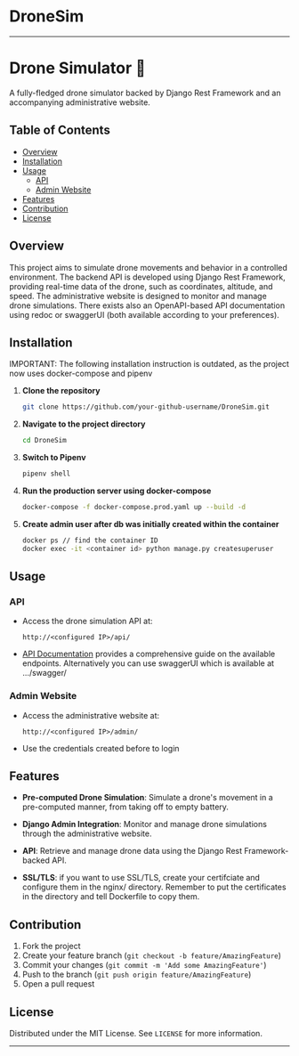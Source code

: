 # DroneSim
---

# Drone Simulator 🚁

A fully-fledged drone simulator backed by Django Rest Framework and an accompanying administrative website.

## Table of Contents

- [Overview](#overview)
- [Installation](#installation)
- [Usage](#usage)
  - [API](#api)
  - [Admin Website](#admin-website)
- [Features](#features)
- [Contribution](#contribution)
- [License](#license)

## Overview

This project aims to simulate drone movements and behavior in a controlled environment. The backend API is developed using Django Rest Framework, providing real-time data of the drone, such as coordinates, altitude, and speed. The administrative website is designed to monitor and manage drone simulations.
There exists also an OpenAPI-based API documentation using redoc or swaggerUI (both available according to your preferences).

## Installation
IMPORTANT: The following installation instruction is outdated, as the project now uses docker-compose and pipenv

1. **Clone the repository**
   ```bash
   git clone https://github.com/your-github-username/DroneSim.git
   ```

2. **Navigate to the project directory**
   ```bash
   cd DroneSim
   ```

3. **Switch to Pipenv**
   ```bash
   pipenv shell
   ```

4. **Run the production server using docker-compose**
   ```bash
   docker-compose -f docker-compose.prod.yaml up --build -d
   ```

5. **Create admin user after db was initially created within the container**
   ```bash
   docker ps // find the container ID
   docker exec -it <container id> python manage.py createsuperuser
   ```

## Usage

### API

- Access the drone simulation API at:
  ```
  http://<configured IP>/api/
  ```

- [API Documentation](http://localhost/redoc) provides a comprehensive guide on the available endpoints. Alternatively you can use swaggerUI which is available at .../swagger/

### Admin Website

- Access the administrative website at:
  ```
  http://<configured IP>/admin/
  ```

- Use the credentials created before to login

## Features

- **Pre-computed Drone Simulation**: Simulate a drone's movement in a pre-computed manner, from taking off to empty battery.
  
- **Django Admin Integration**: Monitor and manage drone simulations through the administrative website.

- **API**: Retrieve and manage drone data using the Django Rest Framework-backed API.

- **SSL/TLS**: if you want to use SSL/TLS, create your certifciate and configure them in the nginx/ directory. Remember to put the certificates in the directory and tell Dockerfile to copy them.

## Contribution

1. Fork the project
2. Create your feature branch (`git checkout -b feature/AmazingFeature`)
3. Commit your changes (`git commit -m 'Add some AmazingFeature'`)
4. Push to the branch (`git push origin feature/AmazingFeature`)
5. Open a pull request

## License

Distributed under the MIT License. See `LICENSE` for more information.

---
